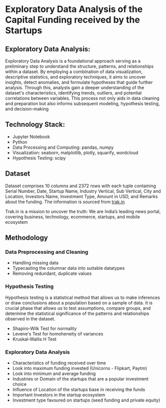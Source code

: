 # Exploratory Data Analysis of the Capital Funding received by the Startups

## Exploratory Data Analysis:
Exploratory Data Analysis is a foundational approach serving as a preliminary step to understand the structure, patterns, and relationships within a dataset. By employing a combination of data visualization, descriptive statistics, and exploratory techniques, it aims to uncover insights, detect anomalies, and formulate hypotheses that guide further analysis. Through this, analysts gain a deeper understanding of the dataset's characteristics, identifying trends, outliers, and potential correlations between variables. This process not only aids in data cleaning and preparation but also informs subsequent modeling, hypothesis testing, and decision-making

## Technology Stack:
* Jupyter Notebook
* Python
* Data Processing and Computing: pandas, numpy
* Visualization: seaborn, matplotlib, plotly, squarify, wordcloud
* Hypothesis Testing: scipy  

## Dataset
Dataset comprises 10 columns and 2372 rows with each tuple containing Serial Number, Date, Startup Name, Industry Vertical, Sub Vertical, City and Location, Investors Name, Investment Type, Amount in USD, and Remarks about the funding. The information is sourced from [trak.in](https://trak.in/india-startup-funding-investment-2015/)

Trak.in is a mission to uncover the truth: We are India’s leading news portal, covering business, technology, ecommerce, startups, and mobile ecosystem

## Methodology

### Data Preprocessing and Cleaning
* Handling missing data
* Typecasting the columnar data into suitable datatypes
* Removing redundant, duplicate values

### Hypothesis Testing
Hypothesis testing is a statistical method that allows us to make inferences or draw conclusions about a population based on a sample of data. It is crucial phase that allows us to test assumptions, compare groups, and determine the statistical significance of the patterns and relationships observed in the dataset.

* Shapiro-Wilk Test for normality
* Levene's Test for homoheneity of variances
* Kruskal-Wallis H Test

### Exploratory Data Analysis

* Characteristics of funding received over time
* Look into maximum funding invested (Unicorns - Flipkart, Paytm)
* Look into minimum and average funding
* Industries or Domain of the startups that are a popular investment choice
* Influence of Location of the startups base in receiving the funds
* Important Investors in the startup ecosystem
* Investment type favoured on startups (seed funding and private equity)
